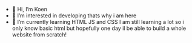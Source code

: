 - 👋 Hi, I’m Koen 
- 👀 I’m interested in developing thats why i am here
- 🌱 I’m currently learning HTML JS and CSS
I am still learning a lot so i only know basic html but hopefully one day il be able to build a whole website from scratch!
